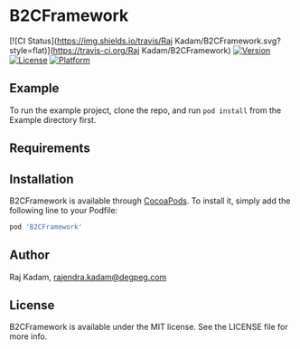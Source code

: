 # B2CFramework

[![CI Status](https://img.shields.io/travis/Raj Kadam/B2CFramework.svg?style=flat)](https://travis-ci.org/Raj Kadam/B2CFramework)
[![Version](https://img.shields.io/cocoapods/v/B2CFramework.svg?style=flat)](https://cocoapods.org/pods/B2CFramework)
[![License](https://img.shields.io/cocoapods/l/B2CFramework.svg?style=flat)](https://cocoapods.org/pods/B2CFramework)
[![Platform](https://img.shields.io/cocoapods/p/B2CFramework.svg?style=flat)](https://cocoapods.org/pods/B2CFramework)

## Example

To run the example project, clone the repo, and run `pod install` from the Example directory first.

## Requirements

## Installation

B2CFramework is available through [CocoaPods](https://cocoapods.org). To install
it, simply add the following line to your Podfile:

```ruby
pod 'B2CFramework'
```

## Author

Raj Kadam, rajendra.kadam@degpeg.com

## License

B2CFramework is available under the MIT license. See the LICENSE file for more info.
